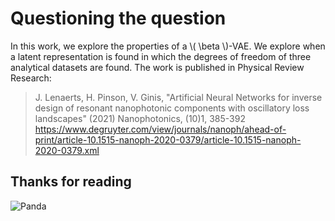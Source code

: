 # Questioning the question

In this work, we explore the properties of a \\( \beta \\)-VAE. We explore when a latent representation is found in which the degrees of freedom of three analytical datasets are found. The work is published in Physical Review Research: 

> J. Lenaerts, H. Pinson, V. Ginis, "Artificial Neural Networks for inverse design of resonant nanophotonic components with oscillatory loss landscapes" (2021)  Nanophotonics, (10)1, 385-392 https://www.degruyter.com/view/journals/nanoph/ahead-of-print/article-10.1515-nanoph-2020-0379/article-10.1515-nanoph-2020-0379.xml


## Thanks for reading

![Panda](https://github.com/Joeri38/inverse-design/blob/master/panda.gif)
